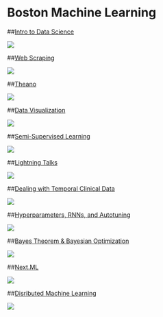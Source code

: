 **Boston Machine Learning**
===================

##[Intro to Data Science](https://github.com/gwulfs/bostonml/tree/master/intro)

<a href="https://github.com/gwulfs/bostonml/tree/master/intro"><img src="http://i.imgur.com/sOyU3Zq.png"></a>

##[Web Scraping](https://github.com/gwulfs/bostonml/tree/master/scraping)

<a href="https://github.com/gwulfs/bostonml/tree/master/scraping"><img src="http://i.imgur.com/v0W1btg.png"></a>

##[Theano](https://github.com/gwulfs/bostonml/tree/master/theano)

<a href="https://github.com/gwulfs/bostonml/tree/master/theano"><img src="http://i.imgur.com/cwyA0pD.png"></a>

##[Data Visualization](https://github.com/gwulfs/bostonml/tree/master/data%20visualization)

<a href="https://github.com/gwulfs/bostonml/tree/master/data%20visualization"><img src="http://i.imgur.com/cQtgt7r.jpg"></a>

##[Semi-Supervised Learning](https://github.com/gwulfs/bostonml/tree/master/semi-supervised%20learning)

<a href="https://github.com/gwulfs/bostonml/tree/master/semi-supervised%20learning"><img src="http://i.imgur.com/kJzIJdi.png"></a>

##[Lightning Talks](https://github.com/gwulfs/bostonml/tree/master/lightning%20talks)

<a href="https://github.com/gwulfs/bostonml/tree/master/lightning%20talks"><img src="http://i.imgur.com/AWUeSdN.png"></a>

##[Dealing with Temporal Clinical Data](https://github.com/gwulfs/bostonml/tree/master/dealing%20with%20temporal%20clinical%20data)

<a href="https://github.com/gwulfs/bostonml/tree/master/dealing%20with%20temporal%20clinical%20data"><img src="http://i.imgur.com/hSyvgPo.png"></a>

##[Hyperparameters, RNNs, and Autotuning](https://github.com/gwulfs/bostonml/tree/master/hyperparameters%2C%20RNNs%2C%20and%20autotuning)

<a href="https://github.com/gwulfs/bostonml/tree/master/hyperparameters%2C%20RNNs%2C%20and%20autotuning"><img src="http://i.imgur.com/3Q4B89y.png"></a>

##[Bayes Theorem & Bayesian Optimization](https://github.com/gwulfs/bostonml/tree/master/bayes%20theorem%20%26%20bayesian%20optimization)

<a href="https://github.com/gwulfs/bostonml/tree/master/bayes%20theorem%20%26%20bayesian%20optimization"><img src="http://i.imgur.com/LstDLV1.jpg"></a>

##[Next.ML](https://github.com/gwulfs/bostonml/tree/master/next.ml)

<a href="https://github.com/gwulfs/bostonml/tree/master/next.ml"><img src="http://i.imgur.com/YOQ0xhB.png"></a>

##[Disributed Machine Learning](https://github.com/gwulfs/bostonml/tree/master/distributed%20machine%20learning)

<a href="https://github.com/gwulfs/bostonml/tree/master/distributed%20machine%20learning"><img src="http://i.imgur.com/V5PRSya.png"></a>
